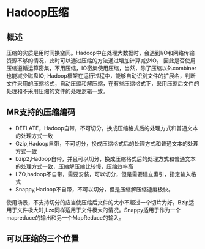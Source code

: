 # Hadoop压缩

## 概述

压缩的实质是用时间换空间。Hadoop中在处理大数据时，会遇到I/O和网络传输资源不够的情况，此时可以通过压缩的方法通过增加计算减少IO。
因此是否使用压缩遵循运算密集，不用压缩，IO密集使用压缩，当然，除了压缩以外combiner也能减少磁盘IO;
Hadoop框架在运行过程中，能够自动识别文件的扩展名，判断文件采用的压缩格式，自动压缩和解压缩，在有些压缩格式下，采用压缩后文件的处理和不采用压缩的文件的处理逻辑一致。

## MR支持的压缩编码

- DEFLATE，Hadoop自带，不可切分，换成压缩格式后的处理方式和普通文本的处理方式一致
- Gzip,Hadoop自带，不可切分，换成压缩格式后的处理方式和普通文本的处理方式一致
- bzip2,Hadoop自带，并且可以切分，换成压缩格式后的处理方式和普通文本的处理方式一致，压缩解压缩比较慢，压缩效率高
- LZO,hadoop不自带，需要安装，可以切分，但是需要建立索引，指定输入格式
- Snappy,Hadoop不自带，不可以切分，但是压缩解压缩速度极快。

使用场景，不支持切分的应当使压缩后文件的大小不超过一个切片为好。Bzip适用于文件极大时,Lzo同样适用于文件极大的情况。Snappy适用于作为一个mapreduce的输出和另一个MapReduce的输入。

## 可以压缩的三个位置

